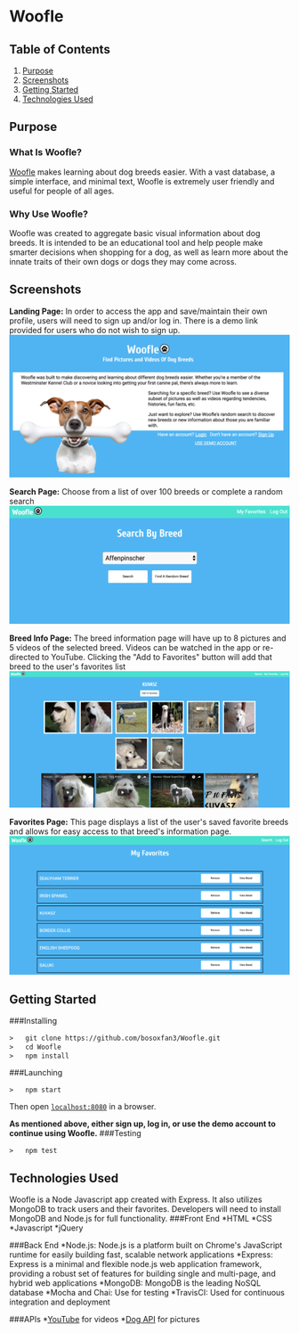 Woofle
======

Table of Contents
-----------------
1. [Purpose](https://github.com/bosoxfan3/Woofle#purpose)
2. [Screenshots](https://github.com/bosoxfan3/Woofle#screenshots)
3. [Getting Started](https://github.com/bosoxfan3/Woofle#getting-started)
4. [Technologies Used](https://github.com/bosoxfan3/Woofle#technologies-used)

Purpose
-------
### What Is Woofle?
[Woofle](https://woofle.herokuapp.com/) makes learning about dog breeds easier. With a vast database, a simple interface, and minimal text, Woofle is extremely user friendly and useful for people of all ages.

### Why Use Woofle?
Woofle was created to aggregate basic visual information about dog breeds. It is intended to be an educational tool and help people make smarter decisions when shopping for a dog, as well as learn more about the innate traits of their own dogs or dogs they may come across.

Screenshots
-----------
**Landing Page:** In order to access the app and save/maintain their own profile, users will need to sign up and/or log in. There is a demo link provided for users who do not wish to sign up.
![Landing Page](/screenshots/1.png)

**Search Page:** Choose from a list of over 100 breeds or complete a random search
![Search Page](/screenshots/2.png)

**Breed Info Page:** The breed information page will have up to 8 pictures and 5 videos of the selected breed. Videos can be watched in the app or re-directed to YouTube. Clicking the "Add to Favorites" button will add that breed to the user's favorites list
![Breed Info Page](/screenshots/3.png)

**Favorites Page:** This page displays a list of the user's saved favorite breeds and allows for easy access to that breed's information page.
![Favorites Page](/screenshots/4.png)

Getting Started
--------------
###Installing
```
>   git clone https://github.com/bosoxfan3/Woofle.git
>   cd Woofle
>   npm install
```
###Launching
```
>   npm start
```
Then open [`localhost:8080`](http://localhost:8080) in a browser.

**As mentioned above, either sign up, log in, or use the demo account to continue using Woofle.**
###Testing
```
>   npm test
```

Technologies Used
-----------------
Woofle is a Node Javascript app created with Express. It also utilizes MongoDB to track users and their favorites. Developers will need to install MongoDB and Node.js for full functionality.
###Front End
  *HTML
  *CSS
  *Javascript
  *jQuery

###Back End
  *Node.js: Node.js is a platform built on Chrome's JavaScript runtime for easily building fast, scalable network applications
  *Express: Express is a minimal and flexible node.js web application framework, providing a robust set of features for building single and multi-page, and hybrid web applications
  *MongoDB: MongoDB is the leading NoSQL database
  *Mocha and Chai: Use for testing
  *TravisCI: Used for continuous integration and deployment

###APIs
  *[YouTube](https://youtube.com) for videos
  *[Dog API](https://dog.ceo/dog-api/) for pictures

